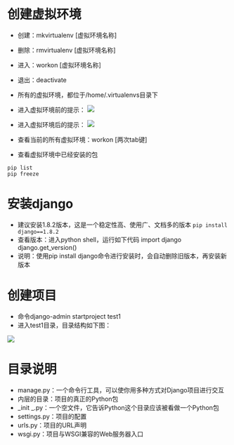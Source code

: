 # 创建虚拟环境

- 创建：mkvirtualenv [虚拟环境名称]
- 删除：rmvirtualenv [虚拟环境名称]
- 进入：workon [虚拟环境名称]
- 退出：deactivate
- 所有的虚拟环境，都位于/home/.virtualenvs目录下
- 进入虚拟环境前的提示：
![](/assets/workon1.png)

- 进入虚拟环境后的提示：
![](/assets/workon2.png)

- 查看当前的所有虚拟环境：workon [两次tab键]
- 查看虚拟环境中已经安装的包

```
pip list
pip freeze

```

# 安装django

- 建议安装1.8.2版本，这是一个稳定性高、使用广、文档多的版本
`pip install django==1.8.2`
- 查看版本：进入python shell，运行如下代码
import django
django.get_version()
- 说明：使用pip install django命令进行安装时，会自动删除旧版本，再安装新版本

# 创建项目

- 命令django-admin startproject test1
- 进入test1目录，目录结构如下图：

![](/assets/test1.png)

# 目录说明

- manage.py：一个命令行工具，可以使你用多种方式对Django项目进行交互
- 内层的目录：项目的真正的Python包
- _init _.py：一个空文件，它告诉Python这个目录应该被看做一个Python包
- settings.py：项目的配置
- urls.py：项目的URL声明
- wsgi.py：项目与WSGI兼容的Web服务器入口